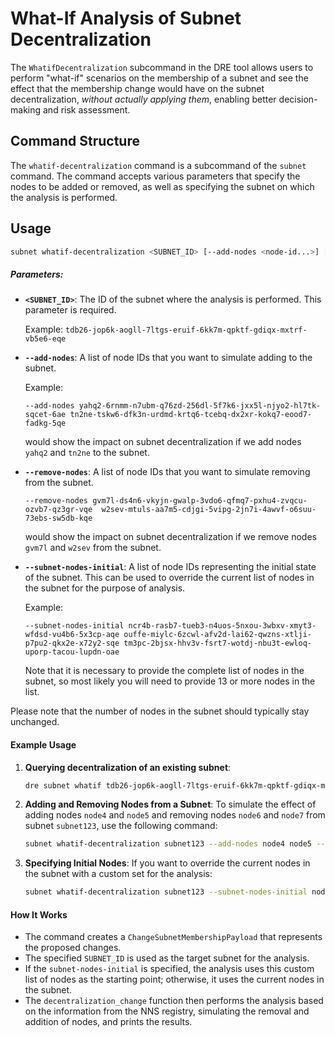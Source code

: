 # What-If Analysis of Subnet Decentralization

The `WhatifDecentralization` subcommand in the DRE tool allows users to perform "what-if" scenarios on the membership of a subnet and see the effect that the membership change would have on the subnet decentralization, *without actually applying them*, enabling better decision-making and risk assessment.

## Command Structure

The `whatif-decentralization` command is a subcommand of the `subnet` command. The command accepts various parameters that specify the nodes to be added or removed, as well as specifying the subnet on which the analysis is performed.

## Usage

```bash
subnet whatif-decentralization <SUBNET_ID> [--add-nodes <node-id...>] [--remove-nodes <node-id...>] [--subnet-nodes-initial <node-id...>]
```

##### Parameters:

-   **`<SUBNET_ID>`**: The ID of the subnet where the analysis is performed. This parameter is required.

    Example: `tdb26-jop6k-aogll-7ltgs-eruif-6kk7m-qpktf-gdiqx-mxtrf-vb5e6-eqe`

-   **`--add-nodes`**: A list of node IDs that you want to simulate adding to the subnet.

    Example:

    `--add-nodes yahq2-6rnmm-n7ubm-q76zd-256dl-5f7k6-jxx5l-njyo2-hl7tk-sqcet-6ae tn2ne-tskw6-dfk3n-urdmd-krtq6-tcebq-dx2xr-kokq7-eood7-fadkg-5qe`

    would show the impact on subnet decentralization if we add nodes `yahq2` and `tn2ne` to the subnet.

-   **`--remove-nodes`**: A list of node IDs that you want to simulate removing from the subnet.

    `--remove-nodes gvm7l-ds4n6-vkyjn-gwalp-3vdo6-qfmq7-pxhu4-zvqcu-ozvb7-qz3gr-vqe	 w2sev-mtuls-aa7m5-cdjgi-5vipg-2jn7i-4awvf-o6suu-73ebs-sw5db-kqe`

    would show the impact on subnet decentralization if we remove nodes `gvm7l` and `w2sev` from the subnet.

-   **`--subnet-nodes-initial`**: A list of node IDs representing the initial state of the subnet. This can be used to override the current list of nodes in the subnet for the purpose of analysis.

    Example:

    `--subnet-nodes-initial ncr4b-rasb7-tueb3-n4uos-5nxou-3wbxv-xmyt3-wfdsd-vu4b6-5x3cp-aqe ouffe-miylc-6zcwl-afv2d-lai62-qwzns-xtlji-p7pu2-qkx2e-x72y2-sqe	tm3pc-2bjsx-hhv3v-fsrt7-wotdj-nbu3t-ewloq-uporp-tacou-lupdn-oae	`

    Note that it is necessary to provide the complete list of nodes in the subnet, so most likely you will need to provide 13 or more nodes in the list.

Please note that the number of nodes in the subnet should typically stay unchanged.

#### Example Usage

1.  **Querying decentralization of an existing subnet**:

    ```bash
    dre subnet whatif tdb26-jop6k-aogll-7ltgs-eruif-6kk7m-qpktf-gdiqx-mxtrf-vb5e6-eqe
    ```

1.  **Adding and Removing Nodes from a Subnet**: To simulate the effect of adding nodes `node4` and `node5` and removing nodes `node6` and `node7` from subnet `subnet123`, use the following command:

    ```bash
    subnet whatif-decentralization subnet123 --add-nodes node4 node5 --remove-nodes node6 node7
    ```

2.  **Specifying Initial Nodes**: If you want to override the current nodes in the subnet with a custom set for the analysis:

    ```bash
    subnet whatif-decentralization subnet123 --subnet-nodes-initial node1 node2 node3 node4 node5 --add-nodes node6 --remove-nodes node2
    ```

#### How It Works

-   The command creates a `ChangeSubnetMembershipPayload` that represents the proposed changes.
-   The specified `SUBNET_ID` is used as the target subnet for the analysis.
-   If the `subnet-nodes-initial` is specified, the analysis uses this custom list of nodes as the starting point; otherwise, it uses the current nodes in the subnet.
-   The `decentralization_change` function then performs the analysis based on the information from the NNS registry, simulating the removal and addition of nodes, and prints the results.
